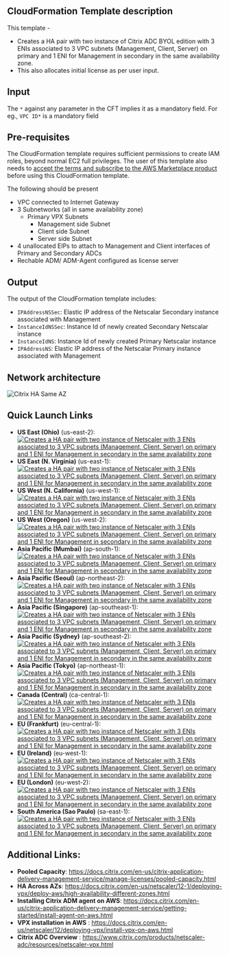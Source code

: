 ## CloudFormation Template description
This template -
- Creates a HA pair with two instance of Citrix ADC BYOL edition with 3 ENIs associated to 3 VPC subnets (Management, Client, Server) on primary and 1 ENI for Management in secondary in the same availability zone.
- This also allocates initial license as per user input.

## Input
The `*` against any parameter in the CFT implies it as a mandatory field.
For eg., `VPC ID*` is a mandatory field

## Pre-requisites
The CloudFormation template requires sufficient permissions to create IAM roles, beyond normal EC2 full privileges. The user of this template also needs to [accept the terms and subscribe to the AWS Marketplace product](https://aws.amazon.com/marketplace/pp/B00AA01BOE) before using this CloudFormation template.
<p>The following should be present</p>

- VPC connected to Internet Gateway
- 3 Subnetworks (all in same availability zone)
	- Primary VPX Subnets
		- Management side Subnet
		- Client side Subnet
		- Server side Subnet
- 4 unallocated EIPs to attach to Management and Client interfaces of Primary and Secondary ADCs
- Rechable ADM/ ADM-Agent configured as license server

## Output
The output of the CloudFormation template includes:

- `IPAddressNSSec`: Elastic IP address of the Netscalar Secondary instance associated with Management
- `InstanceIdNSSec`:  	Instance Id of newly created Secondary Netscalar instance
- `InstanceIdNS`: Instance Id of newly created Primary Netscalar instance
- `IPAddressNS`:  Elastic IP address of the Netscalar Primary instance associated with Management

## Network architecture
![Citrix HA Same AZ](https://docs.citrix.com/en-us/netscaler/media/ha-aws.png)


## Quick Launch Links

- **US East (Ohio)** (us-east-2): [![Creates a HA pair with two instance of Netscaler with 3 ENIs associated to 3 VPC subnets (Management, Client, Server) on primary and 1 ENI for Management in secondary in the same availability zone](https://s3.amazonaws.com/cloudformation-examples/cloudformation-launch-stack.png)](https://console.aws.amazon.com/cloudformation/home?region=us-east-2#/stacks/new?templateURL=https://s3.amazonaws.com/netscaler-cft-templates/license-cft-HA-3nic-Same-AZ.template)
- **US East (N. Virginia)** (us-east-1): [![Creates a HA pair with two instance of Netscaler with 3 ENIs associated to 3 VPC subnets (Management, Client, Server) on primary and 1 ENI for Management in secondary in the same availability zone](https://s3.amazonaws.com/cloudformation-examples/cloudformation-launch-stack.png)](https://console.aws.amazon.com/cloudformation/home?region=us-east-1#/stacks/new?templateURL=https://s3.amazonaws.com/netscaler-cft-templates/license-cft-HA-3nic-Same-AZ.template)
- **US West (N. California)** (us-west-1): [![Creates a HA pair with two instance of Netscaler with 3 ENIs associated to 3 VPC subnets (Management, Client, Server) on primary and 1 ENI for Management in secondary in the same availability zone](https://s3.amazonaws.com/cloudformation-examples/cloudformation-launch-stack.png)](https://console.aws.amazon.com/cloudformation/home?region=us-west-1#/stacks/new?templateURL=https://s3.amazonaws.com/netscaler-cft-templates/license-cft-HA-3nic-Same-AZ.template)
- **US West (Oregon)** (us-west-2): [![Creates a HA pair with two instance of Netscaler with 3 ENIs associated to 3 VPC subnets (Management, Client, Server) on primary and 1 ENI for Management in secondary in the same availability zone](https://s3.amazonaws.com/cloudformation-examples/cloudformation-launch-stack.png)](https://console.aws.amazon.com/cloudformation/home?region=us-west-2#/stacks/new?templateURL=https://s3.amazonaws.com/netscaler-cft-templates/license-cft-HA-3nic-Same-AZ.template)
- **Asia Pacific (Mumbai)** (ap-south-1): [![Creates a HA pair with two instance of Netscaler with 3 ENIs associated to 3 VPC subnets (Management, Client, Server) on primary and 1 ENI for Management in secondary in the same availability zone](https://s3.amazonaws.com/cloudformation-examples/cloudformation-launch-stack.png)](https://console.aws.amazon.com/cloudformation/home?region=ap-south-1#/stacks/new?templateURL=https://s3.amazonaws.com/netscaler-cft-templates/license-cft-HA-3nic-Same-AZ.template)
- **Asia Pacific (Seoul)** (ap-northeast-2): [![Creates a HA pair with two instance of Netscaler with 3 ENIs associated to 3 VPC subnets (Management, Client, Server) on primary and 1 ENI for Management in secondary in the same availability zone](https://s3.amazonaws.com/cloudformation-examples/cloudformation-launch-stack.png)](https://console.aws.amazon.com/cloudformation/home?region=ap-northeast-2#/stacks/new?templateURL=https://s3.amazonaws.com/netscaler-cft-templates/license-cft-HA-3nic-Same-AZ.template)
- **Asia Pacific (Singapore)** (ap-southeast-1): [![Creates a HA pair with two instance of Netscaler with 3 ENIs associated to 3 VPC subnets (Management, Client, Server) on primary and 1 ENI for Management in secondary in the same availability zone](https://s3.amazonaws.com/cloudformation-examples/cloudformation-launch-stack.png)](https://console.aws.amazon.com/cloudformation/home?region=ap-southeast-1#/stacks/new?templateURL=https://s3.amazonaws.com/netscaler-cft-templates/license-cft-HA-3nic-Same-AZ.template)
- **Asia Pacific (Sydney)** (ap-southeast-2): [![Creates a HA pair with two instance of Netscaler with 3 ENIs associated to 3 VPC subnets (Management, Client, Server) on primary and 1 ENI for Management in secondary in the same availability zone](https://s3.amazonaws.com/cloudformation-examples/cloudformation-launch-stack.png)](https://console.aws.amazon.com/cloudformation/home?region=ap-southeast-2#/stacks/new?templateURL=https://s3.amazonaws.com/netscaler-cft-templates/license-cft-HA-3nic-Same-AZ.template)
- **Asia Pacific (Tokyo)** (ap-northeast-1): [![Creates a HA pair with two instance of Netscaler with 3 ENIs associated to 3 VPC subnets (Management, Client, Server) on primary and 1 ENI for Management in secondary in the same availability zone](https://s3.amazonaws.com/cloudformation-examples/cloudformation-launch-stack.png)](https://console.aws.amazon.com/cloudformation/home?region=ap-northeast-1#/stacks/new?templateURL=https://s3.amazonaws.com/netscaler-cft-templates/license-cft-HA-3nic-Same-AZ.template)
- **Canada (Central)** (ca-central-1): [![Creates a HA pair with two instance of Netscaler with 3 ENIs associated to 3 VPC subnets (Management, Client, Server) on primary and 1 ENI for Management in secondary in the same availability zone](https://s3.amazonaws.com/cloudformation-examples/cloudformation-launch-stack.png)](https://console.aws.amazon.com/cloudformation/home?region=ca-central-1#/stacks/new?templateURL=https://s3.amazonaws.com/netscaler-cft-templates/license-cft-HA-3nic-Same-AZ.template)
- **EU (Frankfurt)** (eu-central-1): [![Creates a HA pair with two instance of Netscaler with 3 ENIs associated to 3 VPC subnets (Management, Client, Server) on primary and 1 ENI for Management in secondary in the same availability zone](https://s3.amazonaws.com/cloudformation-examples/cloudformation-launch-stack.png)](https://console.aws.amazon.com/cloudformation/home?region=eu-central-1#/stacks/new?templateURL=https://s3.amazonaws.com/netscaler-cft-templates/license-cft-HA-3nic-Same-AZ.template)
- **EU (Ireland)** (eu-west-1): [![Creates a HA pair with two instance of Netscaler with 3 ENIs associated to 3 VPC subnets (Management, Client, Server) on primary and 1 ENI for Management in secondary in the same availability zone](https://s3.amazonaws.com/cloudformation-examples/cloudformation-launch-stack.png)](https://console.aws.amazon.com/cloudformation/home?region=eu-west-1#/stacks/new?templateURL=https://s3.amazonaws.com/netscaler-cft-templates/license-cft-HA-3nic-Same-AZ.template)
- **EU (London)** (eu-west-2): [![Creates a HA pair with two instance of Netscaler with 3 ENIs associated to 3 VPC subnets (Management, Client, Server) on primary and 1 ENI for Management in secondary in the same availability zone](https://s3.amazonaws.com/cloudformation-examples/cloudformation-launch-stack.png)](https://console.aws.amazon.com/cloudformation/home?region=eu-west-2#/stacks/new?templateURL=https://s3.amazonaws.com/netscaler-cft-templates/license-cft-HA-3nic-Same-AZ.template)
- **South America (Sao Paulo)** (sa-east-1): [![Creates a HA pair with two instance of Netscaler with 3 ENIs associated to 3 VPC subnets (Management, Client, Server) on primary and 1 ENI for Management in secondary in the same availability zone](https://s3.amazonaws.com/cloudformation-examples/cloudformation-launch-stack.png)](https://console.aws.amazon.com/cloudformation/home?region=sa-east-1#/stacks/new?templateURL=https://s3.amazonaws.com/netscaler-cft-templates/license-cft-HA-3nic-Same-AZ.template)




## Additional Links:

- **Pooled Capacity**: https://docs.citrix.com/en-us/citrix-application-delivery-management-service/manage-licenses/pooled-capacity.html
- **HA Across AZs**: https://docs.citrix.com/en-us/netscaler/12-1/deploying-vpx/deploy-aws/high-availability-different-zones.html
- **Installing Citrix ADM agent on AWS**: https://docs.citrix.com/en-us/citrix-application-delivery-management-service/getting-started/install-agent-on-aws.html
- **VPX installation in AWS** : https://docs.citrix.com/en-us/netscaler/12/deploying-vpx/install-vpx-on-aws.html
- **Citrix ADC Overview** : https://www.citrix.com/products/netscaler-adc/resources/netscaler-vpx.html
